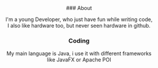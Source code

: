 <div align="center">
### About  

I'm a young Developer, who just have fun while writing code,  
I also like hardware too, but never seen hardware in github.  
  
### Coding  
My main language is Java, i use it with different frameworks  
like JavaFX or Apache POI

